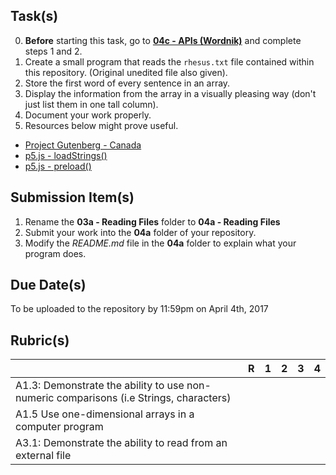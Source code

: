Task(s)
-------
0. **Before** starting this task, go to **[04c - APIs (Wordnik)](https://github.com/mrseidel-classes/ICS4U/tree/master/Assignments/04c%20-%20APIs%20(Wordnik))** and complete steps 1 and 2.
1. Create a small program that reads the ```rhesus.txt``` file contained within this repository. (Original unedited file also given).
2. Store the first word of every sentence in an array.
3. Display the information from the array in a visually pleasing way (don't just list them in one tall column).
3. Document your work properly.
4. Resources below might prove useful.
  * [Project Gutenberg - Canada](http://www.gutenberg.ca/#catalogueA)
  * [p5.js - loadStrings()](https://p5js.org/reference)
  * [p5.js - preload()](https://p5js.org/reference)

Submission Item(s)
------------------
1. Rename the **03a - Reading Files** folder to **04a - Reading Files**
2. Submit your work into the **04a** folder of your repository.
3. Modify the _README.md_ file in the **04a** folder to explain what your program does.

Due Date(s)
-------------
To be uploaded to the repository by 11:59pm on April 4th, 2017

Rubric(s)
---------
|                                          | R    | 1    | 2    | 3    | 4    |
| ---------------------------------------- | ---- | ---- | ---- | ---- | ---- |
| A1.3: Demonstrate the ability to use non-numeric comparisons (i.e Strings, characters)                                   |      |      |      |      |      |
| A1.5 Use one-dimensional arrays in a computer program                                   |      |      |      |      |      |
| A3.1: Demonstrate the ability to read from an external file                                   |      |      |      |      |      |

